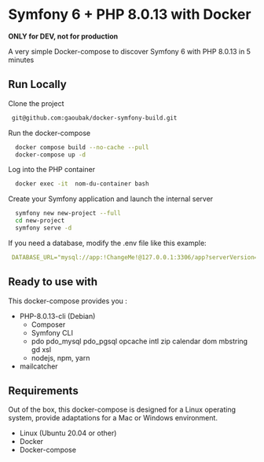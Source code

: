 
# Symfony 6 + PHP 8.0.13 with Docker

**ONLY for DEV, not for production**

A very simple Docker-compose to discover Symfony 6 with PHP 8.0.13 in 5 minutes
## Run Locally

Clone the project

```bash
 git@github.com:gaoubak/docker-symfony-build.git
```

Run the docker-compose

```bash
  docker compose build --no-cache --pull
  docker-compose up -d
```

Log into the PHP container

```bash
  docker exec -it  nom-du-container bash
```

Create your Symfony application and launch the internal server

```bash
  symfony new new-project --full
  cd new-project
  symfony serve -d
```

If you need a database, modify the .env file like this example:

```yaml
 DATABASE_URL="mysql://app:!ChangeMe!@127.0.0.1:3306/app?serverVersion=8&charset=utf8mb4"
```

## Ready to use with

This docker-compose provides you :

- PHP-8.0.13-cli (Debian)
    - Composer
    - Symfony CLI
    - pdo pdo_mysql pdo_pgsql opcache intl zip calendar dom mbstring gd xsl
    - nodejs, npm, yarn
- mailcatcher


## Requirements

Out of the box, this docker-compose is designed for a Linux operating system, provide adaptations for a Mac or Windows environment.

- Linux (Ubuntu 20.04 or other)
- Docker
- Docker-compose



